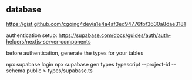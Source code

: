 ## database

https://gist.github.com/cgoing4dev/a1e4a4af3ed94776fbf3630a8dae3181

authentication setup: https://supabase.com/docs/guides/auth/auth-helpers/nextjs-server-components

before authentication, generate the types for your tables

npx supabase login
npx supabase gen types typescript --project-id <project-id> --schema public > types/supabase.ts
